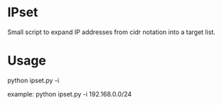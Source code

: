 # IPset

Small script to expand IP addresses from cidr notation into a target list. 

# Usage

python ipset.py -i <target range>

example: python ipset.py -i 192.168.0.0/24
